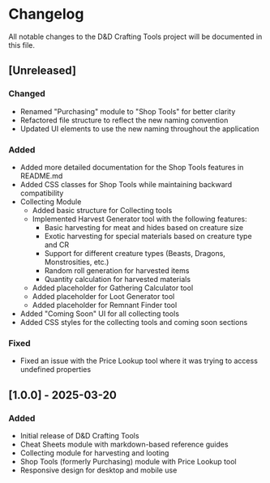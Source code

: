 # Changelog

All notable changes to the D&D Crafting Tools project will be documented in this file.

## [Unreleased]

### Changed
- Renamed "Purchasing" module to "Shop Tools" for better clarity
- Refactored file structure to reflect the new naming convention
- Updated UI elements to use the new naming throughout the application

### Added
- Added more detailed documentation for the Shop Tools features in README.md
- Added CSS classes for Shop Tools while maintaining backward compatibility
- Collecting Module
  - Added basic structure for Collecting tools
  - Implemented Harvest Generator tool with the following features:
    - Basic harvesting for meat and hides based on creature size
    - Exotic harvesting for special materials based on creature type and CR
    - Support for different creature types (Beasts, Dragons, Monstrosities, etc.)
    - Random roll generation for harvested items
    - Quantity calculation for harvested materials
  - Added placeholder for Gathering Calculator tool
  - Added placeholder for Loot Generator tool
  - Added placeholder for Remnant Finder tool
- Added "Coming Soon" UI for all collecting tools
- Added CSS styles for the collecting tools and coming soon sections

### Fixed
- Fixed an issue with the Price Lookup tool where it was trying to access undefined properties

## [1.0.0] - 2025-03-20

### Added
- Initial release of D&D Crafting Tools
- Cheat Sheets module with markdown-based reference guides
- Collecting module for harvesting and looting
- Shop Tools (formerly Purchasing) module with Price Lookup tool
- Responsive design for desktop and mobile use
